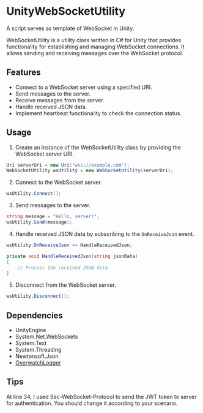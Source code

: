 # UnityWebSocketUtility
A script serves as template of WebSocket in Unity.

WebSocketUtility is a utility class written in C# for Unity that provides functionality for establishing and managing WebSocket connections. It allows sending and receiving messages over the WebSocket protocol.

## Features

- Connect to a WebSocket server using a specified URI.
- Send messages to the server.
- Receive messages from the server.
- Handle received JSON data.
- Implement heartbeat functionality to check the connection status.

## Usage

1. Create an instance of the WebSocketUtility class by providing the WebSocket server URI.

```csharp
Uri serverUri = new Uri("wss://example.com");
WebSocketUtility wsUtility = new WebSocketUtility(serverUri);
```

2. Connect to the WebSocket server.

```csharp
wsUtility.Connect();
```

3. Send messages to the server.

```csharp
string message = "Hello, server!";
wsUtility.Send(message);
```

4. Handle received JSON data by subscribing to the `OnReceiveJson` event.

```csharp
wsUtility.OnReceiveJson += HandleReceivedJson;

private void HandleReceivedJson(string jsonData)
{
    // Process the received JSON data
}
```

5. Disconnect from the WebSocket server.

```csharp
wsUtility.Disconnect();
```

## Dependencies

- UnityEngine
- System.Net.WebSockets
- System.Text
- System.Threading
- Newtonsoft.Json
- [OverwatchLogger](https://github.com/Shepherd0619/OverwatchUnityLogger)

## Tips
At line 34, I used Sec-WebSocket-Protocol to send the JWT token to server for authentication. You should change it according to your scenario.